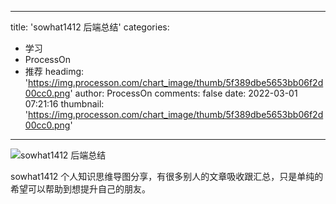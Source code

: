
---
title: 'sowhat1412 后端总结'
categories: 
 - 学习
 - ProcessOn
 - 推荐
headimg: 'https://img.processon.com/chart_image/thumb/5f389dbe5653bb06f2d00cc0.png'
author: ProcessOn
comments: false
date: 2022-03-01 07:21:16
thumbnail: 'https://img.processon.com/chart_image/thumb/5f389dbe5653bb06f2d00cc0.png'
---

<div>   
<img class="thumb" alt="sowhat1412 后端总结" src="https://img.processon.com/chart_image/thumb/5f389dbe5653bb06f2d00cc0.png" referrerpolicy="no-referrer">
<p>sowhat1412 个人知识思维导图分享，有很多别人的文章吸收跟汇总，只是单纯的希望可以帮助到想提升自己的朋友。</p>  
</div>
            